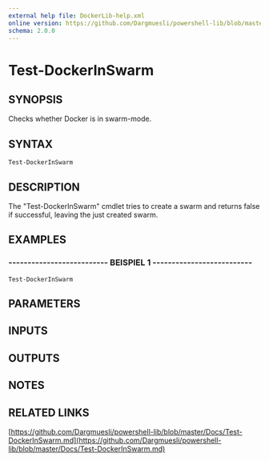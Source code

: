 ```yaml
---
external help file: DockerLib-help.xml
online version: https://github.com/Dargmuesli/powershell-lib/blob/master/Docs/Test-DockerInSwarm.md
schema: 2.0.0
---
```


# Test-DockerInSwarm

## SYNOPSIS
Checks whether Docker is in swarm-mode.

## SYNTAX

```
Test-DockerInSwarm
```

## DESCRIPTION
The "Test-DockerInSwarm" cmdlet tries to create a swarm and returns false if successful, leaving the just created swarm.

## EXAMPLES

### -------------------------- BEISPIEL 1 --------------------------
```
Test-DockerInSwarm
```

## PARAMETERS

## INPUTS

## OUTPUTS

## NOTES

## RELATED LINKS

[https://github.com/Dargmuesli/powershell-lib/blob/master/Docs/Test-DockerInSwarm.md](https://github.com/Dargmuesli/powershell-lib/blob/master/Docs/Test-DockerInSwarm.md)

